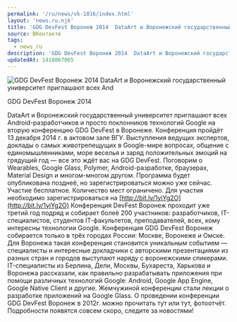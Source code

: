 ```yaml
---
permalink: '/ru/news/vk-1816/index.html'
layout: 'news.ru.njk'
title: 'GDG DevFest Воронеж 2014  DataArt и Воронежский государственный университет приглашают всех And'
source: ВКонтакте
tags:
  - news_ru
description: 'GDG DevFest Воронеж 2014  DataArt и Воронежский государственный университет приглашают всех And'
updatedAt: 1418067065
---
```

![GDG DevFest Воронеж 2014  DataArt и Воронежский государственный университет приглашают всех And](https://sun9-36.userapi.com/impf/c622024/v622024833/ecbb/sbh9eRKZEtA.jpg?size=900x300&quality=96&proxy=1&sign=c3fb4d831ad3bc93ed4016402201ce97&c_uniq_tag=kxH4JaypHLSUjctm-7vgC2aAhBf9V1wxttyO3GE13Uo&type=album)

GDG DevFest Воронеж 2014

DataArt и Воронежский государственный университет приглашают всех Android-разработчиков и просто поклонников технологий Google на вторую конференцию GDG DevFest в Воронеже. Конференция пройдёт 13 декабря 2014 г. в актовом зале ВГУ. Выступления ведущих экспертов, доклады о самых животрепещущих в Google-мире вопросах, общение с единомышленниками, море веселья и заряд положительных эмоций на грядущий год — все это ждёт вас на GDG DevFest.
Поговорим о Wearables, Google Glass, Polymer, Android-разработке, браузерах, Material Design и многом-многом другом.
Программа будет опубликована позднеё, но зарегистрироваться можно уже сейчас.
Участие бесплатное. Количество мест ограничено.
Для участия необходимо зарегистрироваться на [http://bit.ly/1yiYg2O](http://bit.ly/1yiYg2O)
Конференция DevFest Воронеж проходит уже третий год подряд и собирает болеё 200 участников: разработчиков, IT-специалистов, студентов IT-факультетов, преподавателей, всех, кому интересны технологии Google. Конференция GDG DevFest Воронеж собирается только в трёх городах России: Москве, Воронеже и Омске. Для Воронежа такая конференция становится уникальным событием — специалисты и интересные докладчики с авторскими презентациями из разных стран и городов выступают наряду с воронежскими спикерами. IT-специалисты из Берлина, Дели, Москвы, Бухареста, Харькова и Воронежа рассказали, как правильно разрабатывать приложения при помощи различных технологий Google: Android, Google App Engine, Google Native Client и другие. Жемчужиной конференции стали лекции о разработке приложений на Google Glass. О проведении конференции GDG DevFest Воронеж в 2012г. можно прочитать тут или тут, фотоотчёт.
Подробности появятся совсем скоро, следите за новостями!
